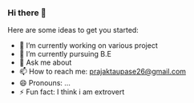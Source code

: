 ### Hi there 👋

Here are some ideas to get you started:

- 🔭 I’m currently working on various project
- 🌱 I’m currently pursuing B.E
- 💬 Ask me about
- 📫 How to reach me: prajaktaupase26@gmail.com
- 😄 Pronouns: ...
- ⚡ Fun fact: I think i am extrovert

